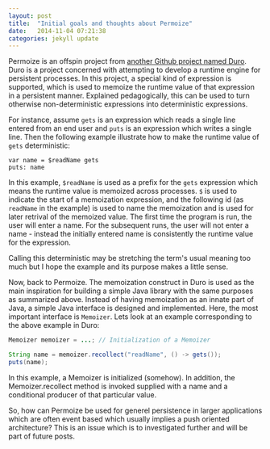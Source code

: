 ```yaml
---
layout: post
title:  "Initial goals and thoughts about Permoize"
date:   2014-11-04 07:21:38
categories: jekyll update
---
```

Permoize is an offspin project from [another Github project named Duro](https://github.com/jakobehmsen/duro). Duro is a project concerned with attempting to develop a runtime engine for persistent processes. In this project, a special kind of expression is supported, which is used to memoize the runtime value of that expression in a persistent manner. Explained pedagogically, this can be used to turn otherwise non-deterministic expressions into deterministic expressions. 

For instance, assume `gets` is an expression which reads a single line entered from an end user and `puts` is an expression which writes a single line. Then the following example illustrate how to make the runtime value of `gets` deterministic:

```
var name = $readName gets
puts: name
```

In this example, `$readName` is used as a prefix for the `gets` expression which means the runtime value is memoized across processes. `$` is used to indicate the start of a memoization expression, and the following id (as `readName` in the example) is used to name the memoization and is used for later retrival of the memoized value. The first time the program is run, the user will enter a name. For the subsequent runs, the user will not enter a name - instead the initially entered name is consistently the runtime value for the expression.

Calling this deterministic may be stretching the term's usual meaning too much but I hope the example and its purpose makes a little sense.

Now, back to Permoize. The memoization construct in Duro is used as the main inspiration for building a simple Java library with the same purposes as summarized above. Instead of having memoization as an innate part of Java, a simple Java interface is designed and implemented. Here, the most important interface is `Memoizer`. Lets look at an example corresponding to the above example in Duro:

```Java
Memoizer memoizer = ...; // Initialization of a Memoizer

String name = memoizer.recollect("readName", () -> gets());
puts(name);
```

In this example, a Memoizer is initialized (somehow). In addition, the Memoizer.recollect method is invoked supplied with a name and a conditional producer of that particular value.

So, how can Permoize be used for generel persistence in larger applications which are often event based which usually implies a push oriented architecture? This is an issue which is to investigated further and will be part of future posts.
